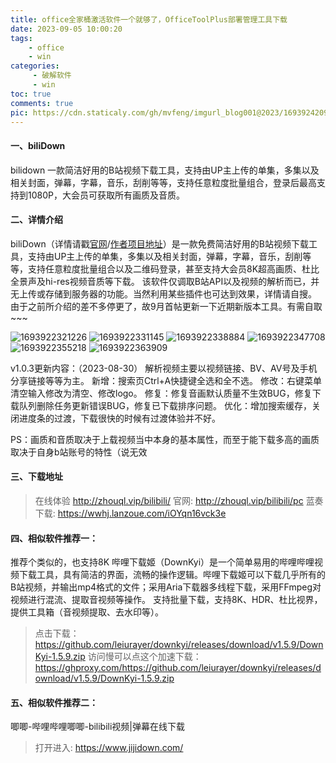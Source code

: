 ```yaml
---
title: office全家桶激活软件一个就够了，OfficeToolPlus部署管理工具下载
date: 2023-09-05 10:00:20
tags:
    - office
    - win
categories:
     - 破解软件
     - win
toc: true
comments: true
pic: https://cdn.staticaly.com/gh/mvfeng/imgurl_blog001@2023/1693924209756.jpg
---
```


#### 一、biliDown
bilidown 一款简洁好用的B站视频下载工具，支持由UP主上传的单集，多集以及相关封面，弹幕，字幕，音乐，刮削等等，支持任意粒度批量组合，登录后最高支持到1080P，大会员可获取所有画质及音质。
#### 二、详情介绍
biliDown（详情请戳[官网](http://zhouql.vip/bilibili)/[作者项目地址](https://gitee.com/zhou-qiluo/bilibili-down#%E4%BB%8B%E7%BB%8D)）是一款免费简洁好用的B站视频下载工具，支持由UP主上传的单集，多集以及相关封面，弹幕，字幕，音乐，刮削等等，支持任意粒度批量组合以及二维码登录，甚至支持大会员8K超高画质、杜比全景声及hi-res视频音质等下载。
该软件仅调取B站API以及视频的解析而已，并无上传或存储到服务器的功能。当然利用某些插件也可达到效果，详情请自搜。
由于之前所介绍的差不多停更了，故9月首帖更新一下近期新版本工具。有需自取~~~

![1693922321226](https://cdn.staticaly.com/gh/mvfeng/imgurl_blog001@2023/1693922321226.jpg)
![1693922331145](https://cdn.staticaly.com/gh/mvfeng/imgurl_blog001@2023/1693922331145.jpg)
![1693922338884](https://cdn.staticaly.com/gh/mvfeng/imgurl_blog001@2023/1693922338884.jpg)
![1693922347708](https://cdn.staticaly.com/gh/mvfeng/imgurl_blog001@2023/1693922347708.jpg)
![1693922355218](https://cdn.staticaly.com/gh/mvfeng/imgurl_blog001@2023/1693922355218.jpg)
![1693922363909](https://cdn.staticaly.com/gh/mvfeng/imgurl_blog001@2023/1693922363909.jpg)

v1.0.3更新内容：（2023-08-30）
解析视频主要以视频链接、BV、AV号及手机分享链接等等为主。
新增：搜索页Ctrl+A快捷键全选和全不选。
修改：右键菜单清空输入修改为清空、修改logo。
修复：修复音画默认质量不生效BUG，修复下载队列删除任务更新错误BUG，修复已下载排序问题。
优化：增加搜索缓存，关闭进度条的过渡，下载很快的时候有过渡体验并不好。

PS：画质和音质取决于上载视频当中本身的基本属性，而至于能下载多高的画质取决于自身b站账号的特性（说无效
#### 三、下载地址
> 在线体验 http://zhouql.vip/bilibili/
> 官网: http://zhouql.vip/bilibili/pc
> 蓝奏下载: https://wwhj.lanzoue.com/iOYqn16vck3e

#### 四、相似软件推荐一：
推荐个类似的，也支持8K
哔哩下载姬（DownKyi）是一个简单易用的哔哩哔哩视频下载工具，具有简洁的界面，流畅的操作逻辑。哔哩下载姬可以下载几乎所有的B站视频，并输出mp4格式的文件；采用Aria下载器多线程下载，采用FFmpeg对视频进行混流、提取音视频等操作。
支持批量下载，支持8K、HDR、杜比视界，提供工具箱（音视频提取、去水印等）。

> 点击下载：https://github.com/leiurayer/downkyi/releases/download/v1.5.9/DownKyi-1.5.9.zip
> 访问慢可以点这个加速下载： https://ghproxy.com/https://github.com/leiurayer/downkyi/releases/download/v1.5.9/DownKyi-1.5.9.zip
#### 五、相似软件推荐二：
唧唧-哔哩哔哩唧唧-bilibili视频|弹幕在线下载
> 打开进入: https://www.jijidown.com/